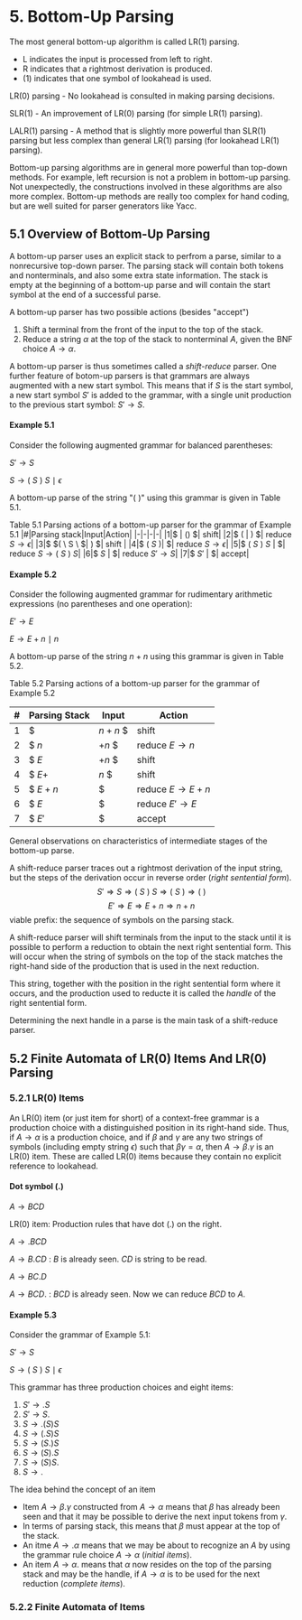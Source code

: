 # 5. Bottom-Up Parsing
The most general bottom-up algorithm is called LR(1) parsing.
- L indicates the input is processed from left to right.
- R indicates that a rightmost derivation is produced.
- (1) indicates that one symbol of lookahead is used.

LR(0) parsing - No lookahead is consulted in making parsing decisions.

SLR(1) - An improvement of LR(0) parsing (for simple LR(1) parsing).

LALR(1) parsing - A method that is slightly more powerful than SLR(1) parsing but less complex than general LR(1) parsing (for lookahead LR(1) parsing).

Bottom-up parsing algorithms are in general more powerful than top-down methods. For example, left recursion is not a problem in bottom-up parsing. Not unexpectedly, the constructions involved in these algorithms are also more complex. Bottom-up methods are really too complex for hand coding, but are well suited for parser generators like Yacc.

## 5.1 Overview of Bottom-Up Parsing
A bottom-up parser uses an explicit stack to perfrom a parse, similar to a nonrecursive top-down parser. The parsing stack will contain both tokens and nonterminals, and also some extra state information. The stack is empty at the beginning of a bottom-up parse and will contain the start symbol at the end of a successful parse.

A bottom-up parser has two possible actions (besides "accept")
1. Shift a terminal from the front of the input to the top of the stack.
2. Reduce a string $\alpha$ at the top of the stack to nonterminal $A$, given the BNF choice $A \rightarrow \alpha$.

A bottom-up parser is thus sometimes called a *shift-reduce* parser. One further feature of botom-up parsers is that grammars are always augmented with a new start symbol. This means that if $S$ is the start symbol, a new start symbol $S'$ is added to the grammar, with a single unit production to the previous start symbol: $S' \rightarrow S$.


#### Example 5.1
Consider the following augmented grammar for balanced parentheses:

$S' \rightarrow S$

$S \rightarrow ( \ S \ ) \ S \ \mid \ \epsilon$

A bottom-up parse of the string "( )" using this grammar is given in Table 5.1.

Table 5.1 Parsing actions of a bottom-up parser for the grammar of Example 5.1
|#|Parsing stack|Input|Action|
|-|-|-|-|
|1|\$ | $( )$     $| shift|
|2|\$ $($ | $)$ $| reduce $S \rightarrow \epsilon$|
|3|\$ $( \ S \  $| $)$ $| shift |
|4|\$ $( \ S \ )$| $| reduce $S \rightarrow \epsilon$|
|5|\$ $( \ S \ ) \ S$ | $| reduce $S \rightarrow ( \ S \ ) \ S$|
|6|\$ $S$ | $| reduce $S' \rightarrow S$|
|7|\$ $S'$ | $| accept|


#### Example 5.2

Consider the following augmented grammar for rudimentary arithmetic expressions (no parentheses and one operation):

$E' \rightarrow E$

$E \rightarrow E + n \ \mid \ n$

A bottom-up parse of the string $n + n$ using this grammar is given in Table 5.2.

Table 5.2 Parsing actions of a bottom-up parser for the grammar of Example 5.2

|#|Parsing Stack|Input|Action|
|-|-|-|-|
|1| $| $n+n$ $| shift|
|2| $ $n$| $+n$ $| reduce $E \rightarrow n$|
|3| $ $E$| $+n$ $| shift |
|4| $ $E+$| $n$ $| shift |
|5| $ $E+n$| $| reduce $E \rightarrow E + n$ |
|6| $ $E$| $| reduce $E' \rightarrow E$ |
|7| $ $E'$| $| accept |

General observations on characteristics of intermediate stages of the bottom-up parse.

A shift-reduce parser traces out a rightmost derivation of the input string, but the steps of the derivation occur in reverse order (*right sentential form*).
$$ S' \Rightarrow S \Rightarrow ( \ S \ ) \ S \Rightarrow ( \ S \ ) \Rightarrow ( \ )$$
$$ E' \Rightarrow E \Rightarrow E + n \Rightarrow n+n$$
viable prefix: the sequence of symbols on the parsing stack.

A shift-reduce parser will shift terminals from the input to the stack until it is possible to perform a reduction to obtain the next right sentential form. This will occur when the string of symbols on the top of the stack matches the right-hand side of the production that is used in the next reduction. 

This string, together with the position in the right sentential form where it occurs, and the production used to reducte it is called the *handle* of the right sentential form.

Determining the next handle in a parse is the main task of a shift-reduce parser.

## 5.2 Finite Automata of LR(0) Items And LR(0) Parsing

### 5.2.1 LR(0) Items
An LR(0) item (or just item for short) of a context-free grammar is a production choice with a distinguished position in its right-hand side. Thus, if $A \rightarrow \alpha$ is a production choice, and if $\beta$ and $\gamma$ are any two strings of symbols (including empty string $\epsilon$) such that $\beta \gamma = \alpha$, then $A \rightarrow \beta . \gamma$ is an LR(0) item. These are called LR(0) items because they contain no explicit reference to lookahead.

#### Dot symbol (.)
$A \rightarrow BCD$

LR(0) item: Production rules that have dot (.) on the right.

$A \rightarrow .BCD$

$A \rightarrow B.CD$ : $B$ is already seen. $CD$ is string to be read.

$A \rightarrow BC.D$

$A \rightarrow BCD.$ : $BCD$ is already seen. Now we can reduce $BCD$ to $A$.

#### Example 5.3
Consider the grammar of Example 5.1:

$S' \rightarrow S$

$S \rightarrow ( \ S \ ) \ S \ \mid \ \epsilon$

This grammar has three production choices and eight items:

1. $S' \rightarrow .S$
2. $S' \rightarrow S.$
3. $S \rightarrow .(S)S$
4. $S \rightarrow (.S)S$
5. $S \rightarrow (S.)S$
6. $S \rightarrow (S).S$
7. $S \rightarrow (S)S.$
8. $S \rightarrow .$



The idea behind the concept of an item
- Item $A \rightarrow \beta . \gamma$ constructed from $A \rightarrow \alpha$ means that $\beta$ has already been seen and that it may be possible to derive the next input tokens from $\gamma$.
- In terms of parsing stack, this means that $\beta$ must appear at the top of the stack.
- An itme $A \rightarrow .\alpha$ means that we may be about to recognize an $A$ by using the grammar rule choice $A \rightarrow \alpha$ (*initial items*).
- An item $A \rightarrow \alpha.$ means that $\alpha$ now resides on the top of the parsing stack and may be the handle, if $A \rightarrow \alpha$ is to be used for the next reduction (*complete items*).

### 5.2.2 Finite Automata of Items
